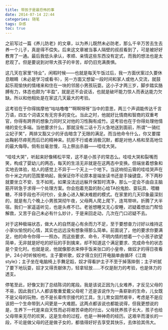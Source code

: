 ```yaml
---
title: 带孩子是最恐怖的事
date: 2014-07-14 22:44
categories: 随笔
tags: 杂感
toc: true
---
```

之前写过一篇《养儿防老》的文章，以为养儿既然未必防老，那么千辛万苦去生去养一个儿子，真是得不偿失。后来这文章被当事人隔壁的叔叔看到了，可是被好好教育了一通。最后我低头承认，孝顺、亲情这些东西没有定式，而我的想法也是太悲观了。但是要说到对带大孩子的辛苦，却仍旧充满畏惧。

这几天在家里“待业”，闲暇时候——也就是每天午饭过后，我一方面伏案过久要休息眼睛（未必是学习或看书），另一方面又想留一段时间和家人或他人交流，就鼓起乐观愉快的情绪来和住在一块的邻居小男孩玩耍。这小子才两三岁，脚步踏实胳膊有力，体态也颇为“丰盈”，就是还不会说话，也就是破坏能力惊人而表达能力欠缺。所以和他相处是在家这几天最大的考验。

这考验在于你得揣摩他“咕咕噜噜”“啊啊呀呀”当中的意思，两三个声调能传达千言万语，四五个词语又有无穷多的变化。当此之时，他就好比情商和智商的双重考官，你得有跨界的想象力同时又对他的习性胸有成竹。这考验也在于你得处理他情绪的变化多端。当他要求什么，那就没有二话十万火急地送到面前，所谓“一骑红尘妃子笑”，两排又豁又少的牙齿暗含了无限的满足。而当他命令什么，你又要摆出鞠躬尽瘁死而后已的精神来。抗拒不行或者消极沉默，都是对他人格和至高地位的最大侮辱。倘有丝毫怠慢，马上祭出杀器——哇哇大哭。

“哇哇大哭”，听起来好像稀松平常，这不是小孩子的常态么。哇哇大哭和裂嘴而笑，构成了婴幼儿的两态，每天的生活无非就是在这两态中变换。但端坐着想象和实地去体验，给人的感觉上不异于一个天上一个地下。当这响彻云霄的哇哇哭声在你十米之内的范围里响起，我保证你不论原本是端坐读书还是手操键盘，不下两秒就要坐立不安、生不如死。如果没法远远躲开保暂时清净，那么一定会不由自主脑筋开转急于求得一个处理方案。你会抱着充盈的耐心给TA扮鬼脸、耍玩具、喂糖糖，不择手段也不问代价，全身心进入解决难题的模式。在家里的几天印象最深刻的，就是有几个晚上小男孩哭彻午夜，父母两人爬上爬下，连骂带哄，折腾了大半宿。我们一家遥遥听见，也是头疼不已。老爸想睡又无心安睡，迟疑着想出门帮恰解救，又苦于自己未必有什么妙计，于是来回走动，几次在门口迟疑不去。

对于这种极端状态，做大人的自然是心有余而力不足，至于要想奋力讨好以维持这小家伙愉悦的心情，其实也远远没有想象得那么简单。前面说了，他的要求你要满足，他的命令你得一一照办。而这些要求、命令，不明内情的想着一个小孩子欲望简单，无非就是好吃的好玩的手到擒来，却不知道这个满足要求、完成命令的状态是个变化时。也就是说，他就像那衣来伸手饭来张口的小皇帝，做奴才的得日夜看护，24小时听候吩咐。主子要听歌，奴才得立刻打开电脑单曲循环《江南style》；主子坐在电脑椅上手舞足蹈，奴才得看护主子不至于掉落摔倒；主子听腻了要下地玩耍，奴才又得贡献体力，轻拿轻放……不仅是耐力的考验，也是体力的透支。

停笔至此，好像又到了总结陈词的尾段。我是该说正因为儿女难养，才反见父母的不易，因此我们人人都该敬重爱戴父母呢？还是该说作为一条崭新的生命，儿女既不是父母的玩物，也不是长辈传宗接代的工具，生儿育女固然艰辛，考虑是不是应该把一个生命带到人间更是一大难题。这两点都该说也都能说得，但我更想说的是，生养下一代是来自天性而必将艰苦卓绝的付出，父母抚养孩子长大，孩子也给父母带来无尽的欢笑，这是生命的过程，也是一种神奇的经历。这艰辛而漫长的一段，不论是做父母的还是做子女的，都值得好好去享受其快乐，去体验其伟大。





